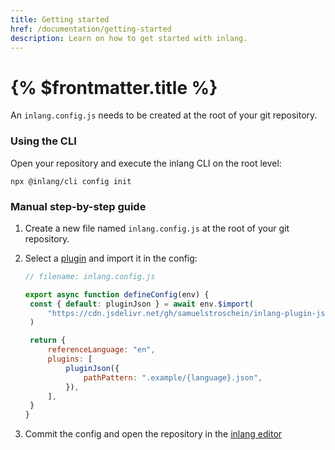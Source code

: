 ```yaml
---
title: Getting started
href: /documentation/getting-started
description: Learn on how to get started with inlang.
---
```


# {% $frontmatter.title %}

An `inlang.config.js` needs to be created at the root of your git repository.

### Using the CLI

Open your repository and execute the inlang CLI on the root level:

```
npx @inlang/cli config init
```

### Manual step-by-step guide

1. Create a new file named `inlang.config.js` at the root of your git repository.

2. Select a [plugin](https://github.com/inlang/ecosystem) and import it in the config:

   ```js
   // filename: inlang.config.js

   export async function defineConfig(env) {
   	const { default: pluginJson } = await env.$import(
   		"https://cdn.jsdelivr.net/gh/samuelstroschein/inlang-plugin-json@2/dist/index.js",
   	)

   	return {
   		referenceLanguage: "en",
   		plugins: [
   			pluginJson({
   				pathPattern: ".example/{language}.json",
   			}),
   		],
   	}
   }
   ```

3. Commit the config and open the repository in the [inlang editor](https://inlang.com/editor)
